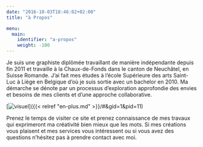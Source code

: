 ```yaml
---
date: "2016-10-03T18:46:02+02:00"
title: "à Propos"

menu:
  main:
    identifier: "a-propos"
    weight: -100
---
```


Je suis une graphiste diplômée travaillant de manière indépendante depuis fin 2011 et travaille à la Chaux-de-Fonds dans le canton de Neuchâtel, en Suisse Romande. J’ai fait mes études à l’école Supérieure des arts Saint-Luc à Liège en Belgique d’où je suis sortie avec un bachelor en 2010. Ma démarche se dénote par un processus d’exploration approfondie des envies et besoins de mes clients et d’une approche collaborative.

[![visuel](/img/visuel-1024x348.png)]({{< relref "en-plus.md" >}}/#&gid=1&pid=11)

Prenez le temps de visiter ce site et prenez connaissance de mes travaux qui exprimeront ma créativité bien mieux que les mots. Si mes créations vous plaisent et mes services vous intéressent ou si vous avez des questions n’hésitez pas à prendre contact avec moi.
